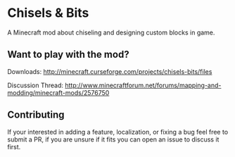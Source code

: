 # Chisels & Bits

A Minecraft mod about chiseling and designing custom blocks in game.


Want to play with the mod?
--------------------------

Downloads: http://minecraft.curseforge.com/projects/chisels-bits/files

Discussion Thread: http://www.minecraftforum.net/forums/mapping-and-modding/minecraft-mods/2576750

Contributing
------------

If your interested in adding a feature, localization, or fixing a bug feel free to submit a PR, if you are unsure if it fits you can open an issue to discuss it first.